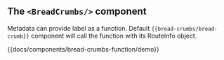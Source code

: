 ## The `<BreadCrumbs/>` component

Metadata can provide label as a function. Default `{{bread-crumbs/bread-crumb}}` component
will call the function with its RouteInfo object.

{{docs/components/bread-crumbs-function/demo}}
